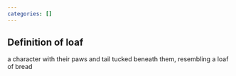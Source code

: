 ```yaml
---
categories: []
---
```

## Definition of loaf

a character with their paws and tail tucked beneath them, resembling a loaf of bread
